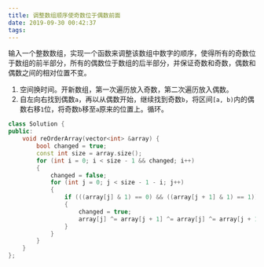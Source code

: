 ```yaml
---
title: 调整数组顺序使奇数位于偶数前面
date: 2019-09-30 00:42:37
tags:
---
```


输入一个整数数组，实现一个函数来调整该数组中数字的顺序，使得所有的奇数位于数组的前半部分，所有的偶数位于数组的后半部分，并保证奇数和奇数，偶数和偶数之间的相对位置不变。

1. 空间换时间。开新数组，第一次遍历放入奇数，第二次遍历放入偶数。
2. 自左向右找到偶数`a`，再以从偶数开始，继续找到奇数`b`，将区间`[a, b)`内的偶数右移`1`位，将奇数`b`移至`a`原来的位置上。循环。

``` cpp
class Solution {
public:
    void reOrderArray(vector<int> &array) {
        bool changed = true;
        const int size = array.size();
        for (int i = 0; i < size - 1 && changed; i++)
        {
            changed = false;
            for (int j = 0; j < size - 1 - i; j++)
            {
                if (((array[j] & 1) == 0) && ((array[j + 1] & 1) == 1))
                {
                    changed = true;
                    array[j] ^= array[j + 1] ^= array[j] ^= array[j + 1];
                }
            }
        }
    }
};
```
